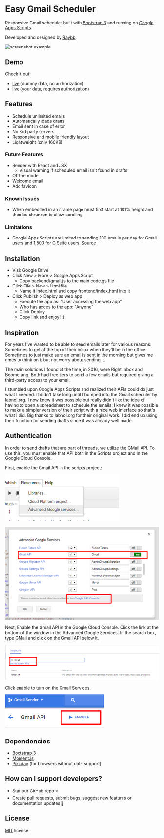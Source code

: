 # Easy Gmail Scheduler

Responsive Gmail scheduler built with [Bootstrap 3](https://getbootstrap.com/) and running on [Google Apps Scripts](https://www.google.com/script/start/).


Developed and designed by [Raybb](https://github.com/RayBB).

![screenshot example](https://github.com/RayBB/easy-gmail-scheduler/raw/master/screenshots/both.png)

## Demo
Check it out:
* [live](https://raybb.github.io/easy-gmail-scheduler/src/frontend/) (dummy data, no authorization)
* [live](https://script.google.com/macros/s/AKfycbxk4wQhd-mclrc1v0NeE1g4RL5ab9k6Gsa9MM2L58hcux3xT04/exec) (your data, requires authorization)

## Features
* Schedule unlimited emails
* Automatically loads drafts
* Email sent in case of error
* No 3rd party servers
* Responsive and mobile friendly layout
* Lightweight (only 160KB)

### Future Features
* Render with React and JSX
    * Visual warning if scheduled email isn't found in drafts
* Offline mode
* Welcome email
* Add favicon

### Known Issues
* When embedded in an iframe page must first start at 101% height and then be shrunken to allow scrolling.

### Limitations
* Google Apps Scripts are limited to sending 100 emails per day for Gmail users and 1,500 for G Suite users. [Source](https://developers.google.com/apps-script/guides/services/quotas)

## Installation

* Visit Google Drive
* Click New > More > Google Apps Script
    * Copy backend/gmail.js to the main code.gs file
* Click File > New > Html file
    * Name it index.html and copy frontend/index.html into it
* Click Publish > Deploy as web app
    * Execute the app as: "User accessing the web app"
    * Who has acces to the app: "Anyone"
    * Click Deploy
    * Copy link and enjoy! :)

## Inspiration
For years I've wanted to be able to send emails later for various reasons. Sometimes to get at the top of their inbox when they'll be in the office. Sometimes to just make sure an email is sent in the morning but gives me times to think on it but not worry about sending it.

The main solutions I found at the time, in 2016, were Right Inbox and Boomerang. Both had free tiers to send a few emails but required giving a third-party access to your email.

I stumbled upon Google Apps Scripts and realized their APIs could do just what I needed. It didn't take long until I bumped into the Gmail scheduler by [labnol.org](https://www.labnol.org/internet/schedule-gmail-send-later/24867/). I now knew it was possible but really didn't like the idea of having to open a spreadsheet to schedule the emails. I knew it was possible to make a simpler version of their script with a nice web interface so that's what I did. Big thanks to labnol.org for their original work. I did end up using their function for sending drafts since it was already well made.

## Authentication

In order to send drafts that are part of threads, we utilize the GMail API. To use this, you must enable that API both in the Scripts project and in the Google Cloud Console.

First, enable the Gmail API in the scripts project:
 
![Auth menu in Scripts](screenshots/auth-1.png)
<br /><br />
![Gmail API to On](screenshots/auth-2.png)

Next, Enable the Gmail API in the Google Cloud Console. Click the link at the bottom of the window in the Advanced Google Services. In the search box, type GMail and click on the Gmail API below it.

![Gmail API on Google Cloud Console](screenshots/auth-3.png)

Click enable to turn on the Gmail Services.

![Enable Gmail API on Google Cloud Console](screenshots/auth-4.png)

## Dependencies
* [Bootstrap 3](https://getbootstrap.com/)
* [Moment.js](https://momentjs.com/)
* [Pikaday](https://github.com/dbushell/Pikaday) (for browsers without date support)

## How can I support developers?
- Star our GitHub repo :star:
- Create pull requests, submit bugs, suggest new features or documentation updates :wrench:

## License
[MIT](https://github.com/RayBB/easy-gmail-scheduler/blob/master/LICENSE) license.
